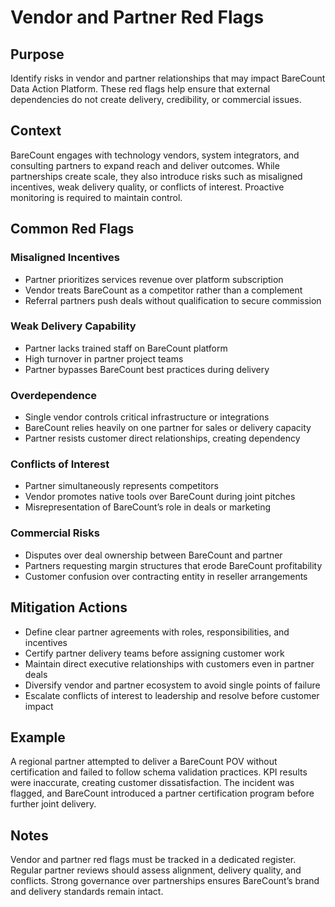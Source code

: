# Vendor and Partner Red Flags

## Purpose
Identify risks in vendor and partner relationships that may impact BareCount Data Action Platform. These red flags help ensure that external dependencies do not create delivery, credibility, or commercial issues.

## Context
BareCount engages with technology vendors, system integrators, and consulting partners to expand reach and deliver outcomes. While partnerships create scale, they also introduce risks such as misaligned incentives, weak delivery quality, or conflicts of interest. Proactive monitoring is required to maintain control.

## Common Red Flags

### Misaligned Incentives
- Partner prioritizes services revenue over platform subscription
- Vendor treats BareCount as a competitor rather than a complement
- Referral partners push deals without qualification to secure commission

### Weak Delivery Capability
- Partner lacks trained staff on BareCount platform
- High turnover in partner project teams
- Partner bypasses BareCount best practices during delivery

### Overdependence
- Single vendor controls critical infrastructure or integrations
- BareCount relies heavily on one partner for sales or delivery capacity
- Partner resists customer direct relationships, creating dependency

### Conflicts of Interest
- Partner simultaneously represents competitors
- Vendor promotes native tools over BareCount during joint pitches
- Misrepresentation of BareCount’s role in deals or marketing

### Commercial Risks
- Disputes over deal ownership between BareCount and partner
- Partners requesting margin structures that erode BareCount profitability
- Customer confusion over contracting entity in reseller arrangements

## Mitigation Actions
- Define clear partner agreements with roles, responsibilities, and incentives
- Certify partner delivery teams before assigning customer work
- Maintain direct executive relationships with customers even in partner deals
- Diversify vendor and partner ecosystem to avoid single points of failure
- Escalate conflicts of interest to leadership and resolve before customer impact

## Example
A regional partner attempted to deliver a BareCount POV without certification and failed to follow schema validation practices. KPI results were inaccurate, creating customer dissatisfaction. The incident was flagged, and BareCount introduced a partner certification program before further joint delivery.

## Notes
Vendor and partner red flags must be tracked in a dedicated register. Regular partner reviews should assess alignment, delivery quality, and conflicts. Strong governance over partnerships ensures BareCount’s brand and delivery standards remain intact.

